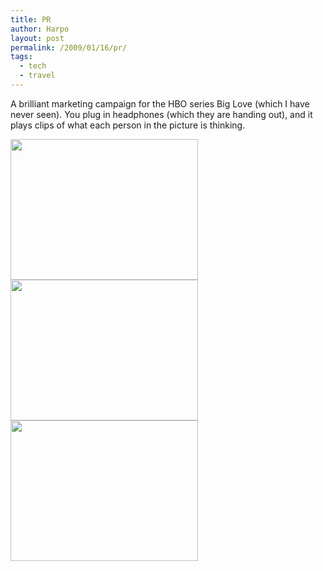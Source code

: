 ```yaml
---
title: PR
author: Harpo
layout: post
permalink: /2009/01/16/pr/
tags:
  - tech
  - travel
---
```

A brilliant marketing campaign for the HBO series Big Love (which I have never seen). You plug in headphones (which they are handing out), and it plays clips of what each person in the picture is thinking.

[<img src="http://www.harpojaeger.com/assets/media/wp-content/uploads/2009/01/l-640-480-bcda7a95-276f-4344-b365-9f5a987e78ff.jpeg" alt="" width="300" height="225" class="alignnone size-full wp-image-364" />][1][<img src="http://www.harpojaeger.com/assets/media/wp-content/uploads/2009/01/l-640-480-aab2cb0a-79dc-4cd8-a5c4-f6cf34e1308f.jpeg" alt="" width="300" height="225" class="alignnone size-full wp-image-364" />][2][<img src="http://www.harpojaeger.com/assets/media/wp-content/uploads/2009/01/l-640-480-bd9d79a9-b128-40e1-927b-f5046788ad81.jpeg" alt="" width="300" height="225" class="alignnone size-full wp-image-364" />][3]

 [1]: http://www.harpojaeger.com/assets/media/wp-content/uploads/2009/01/l-640-480-bcda7a95-276f-4344-b365-9f5a987e78ff.jpeg
 [2]: http://www.harpojaeger.com/assets/media/wp-content/uploads/2009/01/l-640-480-aab2cb0a-79dc-4cd8-a5c4-f6cf34e1308f.jpeg
 [3]: http://www.harpojaeger.com/assets/media/wp-content/uploads/2009/01/l-640-480-bd9d79a9-b128-40e1-927b-f5046788ad81.jpeg